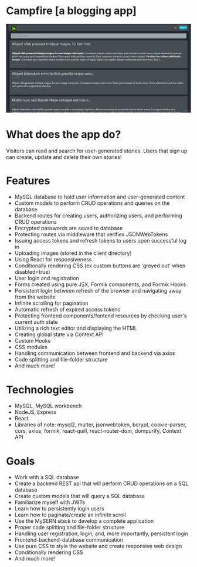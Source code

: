 # Campfire [a blogging app]

![home_page](/READMEscreenshots/loggedInHomePage.png)

# What does the app do?

Visitors can read and search for user-generated stories. Users that sign up can create, update and delete their own stories!

# Features

- MySQL database to hold user information and user-generated content
- Custom models to perform CRUD operations and queries on the database
- Backend routes for creating users, authorizing users, and performing CRUD operations
- Encrypted passwords are saved to database
- Protecting routes via middleware that verifies JSONWebTokens
- Issuing access tokens and refresh tokens to users upon successful log in
- Uploading images (stored in the client directory)
- Using React for responsiveness
- Conditionally rendering CSS (ex custom buttons are 'greyed out' when disabled=true)
- User login and registration
- Forms created using pure JSX, Formik components, and Formik Hooks
- Persistent login between refresh of the browser and navigating away from the website
- Infinite scrolling for pagination
- Automatic refresh of expired access tokens
- Protecting frontend components/fontend resources by checking user's current auth state
- Utilizing a rich text editor and displaying the HTML
- Creating global state via Context API
- Custom Hooks
- CSS modules
- Handling communication between frontend and backend via axios
- Code splitting and file-folder structure
- And much more!

# Technologies

- MySQL, MySQL workbench
- NodeJS, Express
- React
- Libraries of note: mysql2, multer, jsonwebtoken, bcrypt, cookie-parser, cors, axios, formik, react-quill, react-router-dom, dompurify, Context API

# Goals

- Work with a SQL database
- Create a backend REST api that will perform CRUD operations on a SQL database
- Create custom models that will query a SQL database
- Familiarize myself with JWTs
- Learn how to persistently login users
- Learn how to paginate/create an infinite scroll
- Use the MySERN stack to develop a complete application
- Proper code splitting and file-folder structure
- Handling user registration, login, and, more importantly, persistent login
- Frontend-backend-database communication
- Use pure CSS to style the website and create responsive web design
- Conditionally rendering CSS
- And much more!
